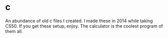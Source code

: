 # c
An abundance of old c files I created. I made these in 2014 while taking CS50. If you get these setup, enjoy. The calculator is the 
coolest program of them all.
